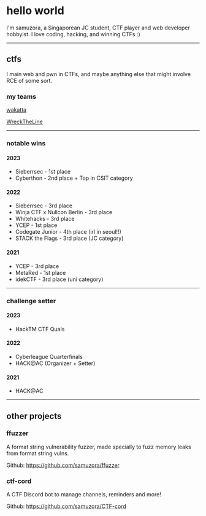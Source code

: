 # hello world

I'm samuzora, a Singaporean JC student, CTF player and web developer hobbyist. I
love coding, hacking, and winning CTFs :)

---

## ctfs

I main web and pwn in CTFs, and maybe anything else that might involve RCE of
some sort.

### my teams

[wakatta](https://ctftime.org/team/177451)

[WreckTheLine](https://ctftime.org/team/57908)

---

### notable wins

#### 2023

- Sieberrsec - 1st place
- Cyberthon - 2nd place + Top in CSIT category

#### 2022

- Sieberrsec - 3rd place
- Winja CTF x Nullcon Berlin - 3rd place
- Whitehacks - 3rd place
- YCEP - 1st place
- Codegate Junior - 4th place (irl in seoul!!)
- STACK the Flags - 3rd place (JC category)

#### 2021

- YCEP - 3rd place
- MetaRed - 1st place
- idekCTF - 3rd place (uni category)

---

### challenge setter

#### 2023

- HackTM CTF Quals

#### 2022

- Cyberleague Quarterfinals
- HACK@AC (Organizer + Setter)

#### 2021

- HACK@AC

---

## other projects

### ffuzzer

A format string vulnerability fuzzer, made specially to fuzz memory leaks from
format string vulns.

Github: <https://github.com/samuzora/ffuzzer>

### ctf-cord

A CTF Discord bot to manage channels, reminders and more!

Github: <https://github.com/samuzora/CTF-cord>
